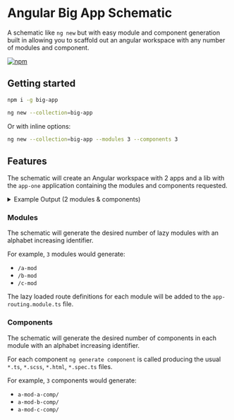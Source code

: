# Angular Big App Schematic

A schematic like `ng new` but with easy module and component generation built in allowing you to scaffold out an angular workspace with any number of modules and component.

[![npm](https://img.shields.io/npm/v/big-app.svg)](https://www.npmjs.com/package/big-app)

## Getting started

```bash
npm i -g big-app
```

```bash
ng new --collection=big-app
```

Or with inline options:

```bash
ng new --collection=big-app --modules 3 --components 3
```

## Features

The schematic will create an Angular workspace with 2 apps and a lib with the `app-one` application containing the modules and components requested.

<details><summary>Example Output (2 modules & components)</summary>

```text
.
├── projects
│   ├── app-one
│   │   ├── e2e
│   │   │   ├── src
│   │   │   │   ├── app.e2e-spec.ts
│   │   │   │   └── app.po.ts
│   │   │   ├── protractor.conf.js
│   │   │   └── tsconfig.json
│   │   ├── src
│   │   │   ├── app
│   │   │   │   ├── a-mod
│   │   │   │   │   ├── a-mod-a-comp
│   │   │   │   │   │   ├── a-mod-a-comp.component.css
│   │   │   │   │   │   ├── a-mod-a-comp.component.html
│   │   │   │   │   │   ├── a-mod-a-comp.component.spec.ts
│   │   │   │   │   │   └── a-mod-a-comp.component.ts
│   │   │   │   │   ├── a-mod-b-comp
│   │   │   │   │   │   ├── a-mod-b-comp.component.css
│   │   │   │   │   │   ├── a-mod-b-comp.component.html
│   │   │   │   │   │   ├── a-mod-b-comp.component.spec.ts
│   │   │   │   │   │   └── a-mod-b-comp.component.ts
│   │   │   │   │   ├── a-mod-routing.module.ts
│   │   │   │   │   ├── a-mod.component.css
│   │   │   │   │   ├── a-mod.component.html
│   │   │   │   │   ├── a-mod.component.spec.ts
│   │   │   │   │   ├── a-mod.component.ts
│   │   │   │   │   └── a-mod.module.ts
│   │   │   │   ├── b-mod
│   │   │   │   │   ├── b-mod-a-comp
│   │   │   │   │   │   ├── b-mod-a-comp.component.css
│   │   │   │   │   │   ├── b-mod-a-comp.component.html
│   │   │   │   │   │   ├── b-mod-a-comp.component.spec.ts
│   │   │   │   │   │   └── b-mod-a-comp.component.ts
│   │   │   │   │   ├── b-mod-b-comp
│   │   │   │   │   │   ├── b-mod-b-comp.component.css
│   │   │   │   │   │   ├── b-mod-b-comp.component.html
│   │   │   │   │   │   ├── b-mod-b-comp.component.spec.ts
│   │   │   │   │   │   └── b-mod-b-comp.component.ts
│   │   │   │   │   ├── b-mod-routing.module.ts
│   │   │   │   │   ├── b-mod.component.css
│   │   │   │   │   ├── b-mod.component.html
│   │   │   │   │   ├── b-mod.component.spec.ts
│   │   │   │   │   ├── b-mod.component.ts
│   │   │   │   │   └── b-mod.module.ts
│   │   │   │   ├── app-routing.module.ts
│   │   │   │   ├── app.component.html
│   │   │   │   ├── app.component.scss
│   │   │   │   ├── app.component.spec.ts
│   │   │   │   ├── app.component.ts
│   │   │   │   └── app.module.ts
│   │   │   ├── assets
│   │   │   │   └── .gitkeep
│   │   │   ├── environments
│   │   │   │   ├── environment.prod.ts
│   │   │   │   └── environment.ts
│   │   │   ├── favicon.ico
│   │   │   ├── index.html
│   │   │   ├── main.ts
│   │   │   ├── polyfills.ts
│   │   │   ├── styles.scss
│   │   │   └── test.ts
│   │   ├── browserslist
│   │   ├── karma.conf.js
│   │   ├── tsconfig.app.json
│   │   ├── tsconfig.spec.json
│   │   └── tslint.json
│   ├── app-two
│   │   ├── e2e
│   │   │   ├── src
│   │   │   │   ├── app.e2e-spec.ts
│   │   │   │   └── app.po.ts
│   │   │   ├── protractor.conf.js
│   │   │   └── tsconfig.json
│   │   ├── src
│   │   │   ├── app
│   │   │   │   ├── app-routing.module.ts
│   │   │   │   ├── app.component.html
│   │   │   │   ├── app.component.scss
│   │   │   │   ├── app.component.spec.ts
│   │   │   │   ├── app.component.ts
│   │   │   │   └── app.module.ts
│   │   │   ├── assets
│   │   │   │   └── .gitkeep
│   │   │   ├── environments
│   │   │   │   ├── environment.prod.ts
│   │   │   │   └── environment.ts
│   │   │   ├── favicon.ico
│   │   │   ├── index.html
│   │   │   ├── main.ts
│   │   │   ├── polyfills.ts
│   │   │   ├── styles.scss
│   │   │   └── test.ts
│   │   ├── browserslist
│   │   ├── karma.conf.js
│   │   ├── tsconfig.app.json
│   │   ├── tsconfig.spec.json
│   │   └── tslint.json
│   └── lib-one
│       ├── src
│       │   ├── lib
│       │   │   ├── lib-one.component.spec.ts
│       │   │   ├── lib-one.component.ts
│       │   │   ├── lib-one.module.ts
│       │   │   ├── lib-one.service.spec.ts
│       │   │   └── lib-one.service.ts
│       │   ├── public-api.ts
│       │   └── test.ts
│       ├── karma.conf.js
│       ├── ng-package.json
│       ├── package.json
│       ├── README.md
│       ├── tsconfig.lib.json
│       ├── tsconfig.spec.json
│       └── tslint.json
├── .editorconfig
├── .gitignore
├── angular.json
├── package.json
├── README.md
├── tsconfig.json
└── tslint.json
```

</details>

### Modules

The schematic will generate the desired number of lazy modules with an alphabet increasing identifier.

For example, `3` modules would generate:

- `/a-mod`
- `/b-mod`
- `/c-mod`

The lazy loaded route definitions for each module will be added to the `app-routing.module.ts` file.

### Components

The schematic will generate the desired number of components in each module with an alphabet increasing identifier.

For each component `ng generate component` is called producing the usual `*.ts`, `*.scss`, `*.html`, `*.spec.ts` files.

For example, `3` components would generate:

- `a-mod-a-comp/`
- `a-mod-b-comp/`
- `a-mod-c-comp/`
